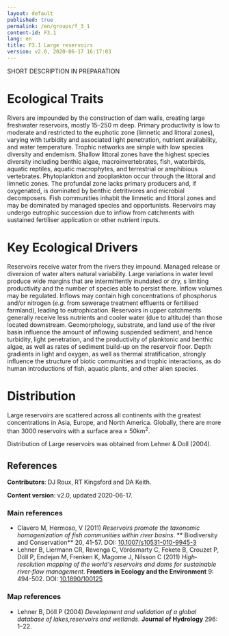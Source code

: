 ```yaml
---
layout: default
published: true
permalink: /en/groups/f_3_1
content-id: F3.1
lang: en
title: F3.1 Large reservoirs
version: v2.0, 2020-06-17 16:17:03
---
```


SHORT DESCRIPTION IN PREPARATION

# Ecological Traits
 
Rivers are impounded by the construction of dam walls, creating large freshwater reservoirs, mostly 15–250 m deep. Primary productivity is low to moderate and restricted to the euphotic zone (limnetic and littoral zones), varying with turbidity and associated light penetration, nutrient availability, and water temperature. Trophic networks are simple with low species diversity and endemism. Shallow littoral zones have the highest species diversity including benthic algae, macroinvertebrates, fish, waterbirds, aquatic reptiles, aquatic macrophytes, and terrestrial or amphibious vertebrates. Phytoplankton and zooplankton occur through the littoral and limnetic zones. The profundal zone lacks primary producers and, if oxygenated, is dominated by benthic detritivores and microbial decomposers. Fish communities inhabit the limnetic and littoral zones and may be dominated by managed species and opportunists. Reservoirs may undergo eutrophic succession due to inflow from catchments with sustained fertiliser application or other nutrient inputs.
 
# Key Ecological Drivers
 
Reservoirs receive water from the rivers they impound. Managed release or diversion of  water alters natural variability. Large variations in water level produce wide margins that are intermittently inundated or dry, s limiting productivity and the number of species able to persist there. Inflow volumes may be regulated. Inflows may contain high concentrations of phosphorus and/or nitrogen (<i>e.g.</i> from sewerage treatment effluents or fertilised farmland), leading to eutrophication. Reservoirs in upper catchments generally receive less nutrients and cooler water (due to altitude) than those located downstream. Geomorphology, substrate, and land use of the river basin influence the amount of inflowing suspended sediment, and hence turbidity, light penetration, and the productivity of planktonic and benthic algae, as well as rates of sediment build-up on the reservoir floor. Depth gradients in light and oxygen, as well as thermal stratification, strongly influence the structure of biotic communities and trophic interactions, as do human introductions of fish, aquatic plants, and other alien species.
 
# Distribution
 
Large reservoirs are scattered across all continents with the greatest concentrations in Asia, Europe, and North America.  Globally, there are more than 3000 reservoirs with a surface area &geq; 50km<sup>2</sup>.

Distribution of Large reservoirs was obtained from Lehner & Doll (2004).

## References

**Contributors**: DJ Roux, RT Kingsford and DA Keith.

**Content version**: v2.0, updated 2020-06-17.

### Main references
* Clavero M, Hermoso, V (2011) *Reservoirs promote the taxonomic homogenization of fish communities within river basins*. ** Biodiversity and Conservation** 20, 41-57. DOI: [10.1007/s10531-010-9945-3](http://doi.org/10.1007/s10531-010-9945-3)
* Lehner B, Liermann CR, Revenga C, Vörösmarty C, Fekete B, Crouzet P, Döll P, Endejan M, Frenken K, Magome J, Nilsson C  (2011) *High‐resolution mapping of the world's reservoirs and dams for sustainable river‐flow management*. **Frontiers in Ecology and the Environment** 9: 494-502. DOI: [10.1890/100125](http://doi.org/10.1890/100125)

### Map references
* Lehner B, Döll P  (2004) *Development and validation of a global database of lakes,reservoirs and wetlands*. **Journal of Hydrology** 296: 1–22.


